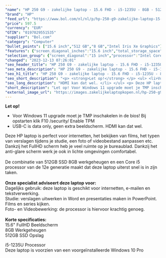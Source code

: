 ```yaml
---
"name": "HP 250 G9 - zakelijke laptop - 15.6 FHD - i5-1235U - 8GB - 512GB - W10P - Dark Asteroid Silver"
"brand": "HP"
"feed_url": "https://www.bol.com/nl/nl/p/hp-250-g9-zakelijke-laptop-15-6-fhd-i5-1235u-8gb-512gb-w10p-dark-asteroid-silver/9300000120203121"
"price": 597.5
"currency": "EUR"
"GTIN": "0197029551535"
"supplier": "Bol.com"
"category": "Computer"
"bullet_points": ["15.6 inch","512 GB","8 GB","Intel Iris Xe Graphics"]
"features": {"screen_diagonal_inches":"15.6 inch","total_storage_space":"512 GB","memory_size":"8 GB","graphics_card":"Intel Iris Xe Graphics"}
"selection_group": {"screen_diagonal":"15 inch","processor":"Intel Core i5","changed_price_past_3_days":false,"product_family":"HP 250"}
"changed": "2023-12-13 07:26:01"
"seo_header_title": "HP 250 G9 - zakelijke laptop - 15.6 FHD - i5-1235U - 8GB - 512GB - W10P - Dark Asteroid Silver"
"seo_meta_description": "HP 250 G9 - zakelijke laptop - 15.6 FHD - i5-1235U - 8GB - 512GB - W10P - Dark Asteroid Silver"
"seo_h1_title": "HP 250 G9 - zakelijke laptop - 15.6 FHD - i5-1235U - 8GB - 512GB - W10P - Dark Asteroid Silver"
"seo_short_description": "<p> <strong>Let op!</strong> </p> <ul> <li>Voor Windows 11 upgrade moet je TMP inschakelen in de bios! Bij opstarten klik F10 /security/ Enable TPM</li> <li>USB-C is data only, geen extra beeldscherm."
"seo_long_description": "HDMI kan dat wel. </li> </ul> <p> Deze HP laptop is perfect voor internetten, het bekijken van films, het typen van verslagen tijdens je studie, een foto of videobestand aanpassen etc. Dankzij het FullHD scherm heb je veel ruimte op je bureaublad. Dankzij het anti-glare scherm werk je ook in lichte omgevingen comfortabel. <br /><br />De combinatie van 512GB SSD 8GB werkgeheugen en een Core i5 processor van de 12e generatie maakt dat deze laptop uiterst snel is in zijn taken. <br /><br /><strong>Onze specialist adviseert deze laptop voor:</strong><br />Dagelijks gebruik: deze laptop is geschikt voor internetten, e-mailen en tekstverwerking. <br />Studie: verslagen uitwerken in Word en presentaties maken in PowerPoint. <br />Films en series kijken. <br />Foto- en Videobewerking: de processor is hiervoor krachtig genoeg. <br /><br /><strong>Korte specificaties:</strong><br />15. 6\" FullHD Beeldscherm<br />8GB Werkgeheugen<br />512GB SSD Opslag </p> <p> i5-1235U Processor<br />Deze laptop is voorzien van een voorgeïnstalleerde Windows 10 Pro </p>"
"short_description": "Let op! Voor Windows 11 upgrade moet je TMP inschakelen in de bios! Bij opstarten klik F10 /security/ Enable TPM USB-C is data only, geen extra beeldscherm. HDMI kan dat wel. Deze HP laptop is perfect voor internetten, het bekijken van films, het typen van verslagen tijdens je studie, een foto of videobestand aanpassen etc. Dankzij het FullHD scherm heb je veel ruimte op je bureaublad. Dankzij het anti-glare scherm werk je ook in lichte omgevingen comfortabel. De combinatie van 512GB SSD 8GB werkgeheugen en een Core i5 processor van de 12e generatie maakt dat deze laptop uiterst snel is in zijn taken. Onze specialist adviseert deze laptop voor: Dagelijks gebruik: deze laptop is geschikt voor internetten, e-mailen en tekstverwerking. Studie: verslagen uitwerken in Word en presentaties maken in PowerPoint. Films en series kijken. Foto- en Videobewerking: de processor is hiervoor krachtig genoeg. Korte specificaties: 15.6\" FullHD Beeldscherm 8GB Werkgeheugen 512GB SSD Opslag i5-1235U Processor Deze laptop is voorzien van een voorgeïnstalleerde Windows 10 Pro"
"external_image_url": "https://images.zakelijkelaptopkopen.nl/hp-250-g9-zakelijke-laptop-15-6-fhd-i5-1235u-8gb-512gb-w10p-dark-asteroid-silver.webp"
---
```


<p> <strong>Let op!</strong> </p> <ul> <li>Voor Windows 11 upgrade moet je TMP inschakelen in de bios! Bij opstarten klik F10 /security/ Enable TPM</li> <li>USB-C is data only, geen extra beeldscherm. HDMI kan dat wel.</li> </ul> <p> Deze HP laptop is perfect voor internetten, het bekijken van films, het typen van verslagen tijdens je studie, een foto of videobestand aanpassen etc. Dankzij het FullHD scherm heb je veel ruimte op je bureaublad. Dankzij het anti-glare scherm werk je ook in lichte omgevingen comfortabel.<br /><br />De combinatie van 512GB SSD 8GB werkgeheugen en een Core i5 processor van de 12e generatie maakt dat deze laptop uiterst snel is in zijn taken.<br /><br /><strong>Onze specialist adviseert deze laptop voor:</strong><br />Dagelijks gebruik: deze laptop is geschikt voor internetten, e-mailen en tekstverwerking.<br />Studie: verslagen uitwerken in Word en presentaties maken in PowerPoint.<br />Films en series kijken.<br />Foto- en Videobewerking: de processor is hiervoor krachtig genoeg.<br /><br /><strong>Korte specificaties:</strong><br />15.6" FullHD Beeldscherm<br />8GB Werkgeheugen<br />512GB SSD Opslag </p> <p> i5-1235U Processor<br />Deze laptop is voorzien van een voorgeïnstalleerde Windows 10 Pro </p>